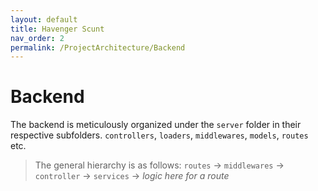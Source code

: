 ```yaml
---
layout: default
title: Havenger Scunt
nav_order: 2
permalink: /ProjectArchitecture/Backend
---
```


# Backend

The backend is meticulously organized under the `server` folder in their respective subfolders. `controllers`, `loaders`, `middlewares`, `models`, `routes` etc.

> The general hierarchy is as follows:
> `routes` -> `middlewares` -> `controller` -> `services` -> _logic here for a route_